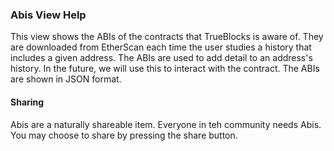 <!-- markdownlint-disable MD041 -->

### Abis View Help

This view shows the ABIs of the contracts that TrueBlocks is aware of. They are downloaded from EtherScan each time the user studies a history that includes a given address. The ABIs are used to add detail to an address's history. In the future, we will use this to interact with the contract. The ABIs are shown in JSON format.

#### Sharing

Abis are a naturally shareable item. Everyone in teh community needs Abis. You may choose to share by pressing the share button.
